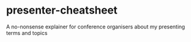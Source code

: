 # presenter-cheatsheet
A no-nonsense explainer for conference organisers about my presenting terms and topics
